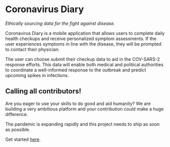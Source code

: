 # Coronavirus Diary
_Ethically sourcing data for the fight against disease._

Coronavirus Diary is a mobile application that allows users to complete daily health checkups and receive personalized symptom assessments. If the user experiences symptoms in line with the disease, they will be prompted to contact their physician.

The user can choose submit their checkup data to aid in the COV-SARS-2 response efforts. This data will enable both medical and political authorities to coordinate a well-informed response to the outbreak and predict upcoming spikes in infections.

## Calling all contributors!
Are you eager to use your skills to do good and aid humanity? We are building a very ambitious platform and your contribution could make a huge difference.

The pandemic is expanding rapidly and this project needs to ship as soon as possible.

Get started [here](CONTRIBUTING.md).